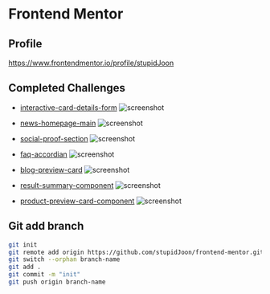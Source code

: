 # Frontend Mentor

## Profile
https://www.frontendmentor.io/profile/stupidJoon

## Completed Challenges
* [interactive-card-details-form](https://github.com/stupidJoon/frontend-mentor/tree/interactive-card-details-form)
![screenshot](../interactive-card-details-form/screenshot.png)

* [news-homepage-main](https://github.com/stupidJoon/frontend-mentor/tree/news-homepage-main)
![screenshot](../news-homepage-main/screenshot.png)

* [social-proof-section](https://github.com/stupidJoon/frontend-mentor/tree/social-proof-section)
![screenshot](../social-proof-section/screenshot.png)

* [faq-accordian](https://github.com/stupidJoon/frontend-mentor/tree/faq-accordion)
![screenshot](../faq-accordion/screenshot.png)

* [blog-preview-card](https://github.com/stupidJoon/frontend-mentor/tree/blog-preview-card)
![screenshot](../blog-preview-card/screenshot.png)

* [result-summary-component](https://github.com/stupidJoon/frontend-mentor/tree/results-summary-component)
![screenshot](../results-summary-component/screenshot.png)

* [product-preview-card-component](https://github.com/stupidJoon/frontend-mentor/tree/product-preview-card-component)
![screenshot](../product-preview-card-component/screenshot.png)

## Git add branch
```bash
git init
git remote add origin https://github.com/stupidJoon/frontend-mentor.git
git switch --orphan branch-name
git add .
git commit -m "init"
git push origin branch-name
```
